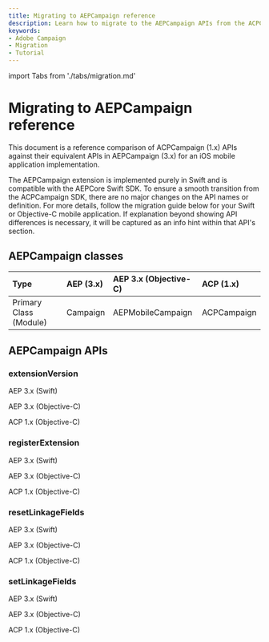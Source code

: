 ```yaml
---
title: Migrating to AEPCampaign reference
description: Learn how to migrate to the AEPCampaign APIs from the ACPCampaign APIs.
keywords:
- Adobe Campaign
- Migration
- Tutorial
---
```


import Tabs from './tabs/migration.md'

# Migrating to AEPCampaign reference

This document is a reference comparison of ACPCampaign (1.x) APIs against their equivalent APIs in AEPCampaign (3.x) for an iOS mobile application implementation.

The AEPCampaign extension is implemented purely in Swift and is compatible with the AEPCore Swift SDK. To ensure a smooth transition from the ACPCampaign SDK, there are no major changes on the API names or definition. For more details, follow the migration guide below for your Swift or Objective-C mobile application. If explanation beyond showing API differences is necessary, it will be captured as an info hint within that API's section.

## AEPCampaign classes

| Type | AEP (3.x) | AEP 3.x (Objective-C) | ACP (1.x) |
| :--- | :--- | :--- | :--- |
| Primary Class (Module) | Campaign | AEPMobileCampaign | ACPCampaign |

## AEPCampaign APIs

### extensionVersion

<TabsBlock orientation="horizontal" slots="heading, content" repeat="3"/>

AEP 3.x (Swift)

<Tabs query="platform=aep-swift&api=extension-version"/>

AEP 3.x (Objective-C)

<Tabs query="platform=aep-objc&api=extension-version"/>

ACP 1.x (Objective-C)

<Tabs query="platform=acp-objc&api=extension-version"/>

### registerExtension

<TabsBlock orientation="horizontal" slots="heading, content" repeat="3"/>

AEP 3.x (Swift)

<Tabs query="platform=aep-swift&api=register-extension"/>

AEP 3.x (Objective-C)

<Tabs query="platform=aep-objc&api=register-extension"/>

ACP 1.x (Objective-C)

<Tabs query="platform=acp-objc&api=register-extension"/>

### resetLinkageFields

<TabsBlock orientation="horizontal" slots="heading, content" repeat="3"/>

AEP 3.x (Swift)

<Tabs query="platform=aep-swift&api=reset-linkage-fields"/>

AEP 3.x (Objective-C)

<Tabs query="platform=aep-objc&api=reset-linkage-fields"/>

ACP 1.x (Objective-C)

<Tabs query="platform=acp-objc&api=reset-linkage-fields"/>

### setLinkageFields

<TabsBlock orientation="horizontal" slots="heading, content" repeat="3"/>

AEP 3.x (Swift)

<Tabs query="platform=aep-swift&api=set-linkage-fields"/>

AEP 3.x (Objective-C)

<Tabs query="platform=aep-objc&api=set-linkage-fields"/>

ACP 1.x (Objective-C)

<Tabs query="platform=acp-objc&api=set-linkage-fields"/>
